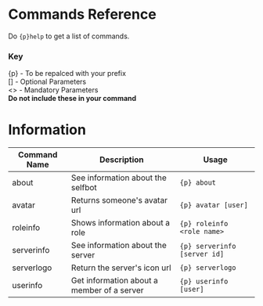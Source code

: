# Commands Reference

Do `{p}help` to get a list of commands.

### Key  
{p} - To be repalced with your prefix    
[] - Optional Parameters     
<> - Mandatory Parameters    
**Do not include these in your command**

# Information
| Command Name | Description | Usage |
| ------------- | ------------- | ------------- |
| about  | See information about the selfbot | `{p} about` |
| avatar  | Returns someone's avatar url | `{p} avatar [user]` |
| roleinfo | Shows information about a role | `{p} roleinfo <role name>` |
| serverinfo | See information about the server | `{p} serverinfo [server id]` |
| serverlogo | Return the server's icon url | `{p} serverlogo` |
| userinfo | Get information about a member of a server | `{p} userinfo [user]` |
